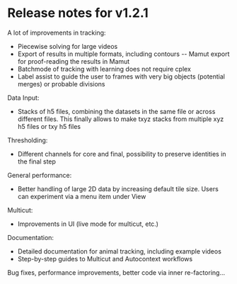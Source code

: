 # Release notes for v1.2.1

A lot of improvements in tracking:

- Piecewise solving for large videos
- Export of results in multiple formats, including contours
-- Mamut export for proof-reading the results in Mamut
- Batchmode of tracking with learning does not require cplex
- Label assist to guide the user to frames with very big objects (potential merges) or probable divisions 

Data Input:

- Stacks of h5 files, combining the datasets in the same file or across different files. This finally allows to make txyz stacks from multiple xyz h5 files or txy h5 files

Thresholding:

- Different channels for core and final, possibility to preserve identities in the final step

General performance:

- Better handling of large 2D data by increasing default tile size. Users can experiment via a menu item under View

Multicut:

- Improvements in UI (live mode for multicut, etc.)

Documentation:

- Detailed documentation for animal tracking, including example videos
- Step-by-step guides to Multicut and Autocontext workflows

Bug fixes, performance improvements, better code via inner re-factoring...